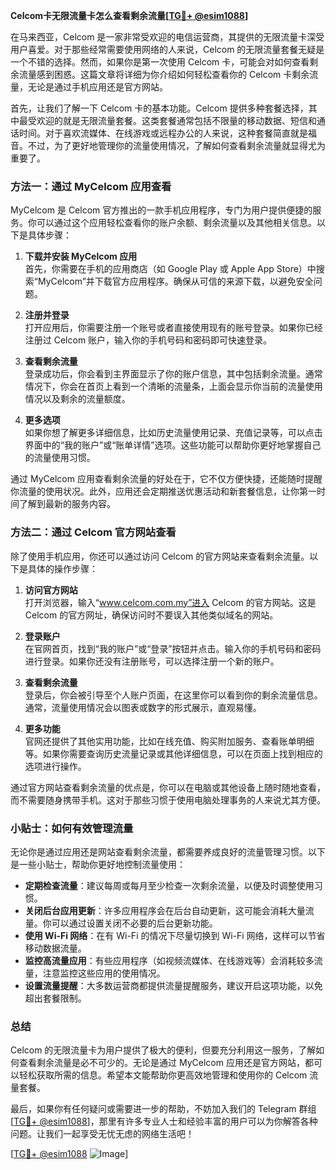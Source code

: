**Celcom卡无限流量卡怎么查看剩余流量[[TG💪+ @esim1088](https://t.me/s/esim1088)]**

在马来西亚，Celcom 是一家非常受欢迎的电信运营商，其提供的无限流量卡深受用户喜爱。对于那些经常需要使用网络的人来说，Celcom 的无限流量套餐无疑是一个不错的选择。然而，如果你是第一次使用 Celcom 卡，可能会对如何查看剩余流量感到困惑。这篇文章将详细为你介绍如何轻松查看你的 Celcom 卡剩余流量，无论是通过手机应用还是官方网站。

首先，让我们了解一下 Celcom 卡的基本功能。Celcom 提供多种套餐选择，其中最受欢迎的就是无限流量套餐。这类套餐通常包括不限量的移动数据、短信和通话时间。对于喜欢流媒体、在线游戏或远程办公的人来说，这种套餐简直就是福音。不过，为了更好地管理你的流量使用情况，了解如何查看剩余流量就显得尤为重要了。

### 方法一：通过 MyCelcom 应用查看

MyCelcom 是 Celcom 官方推出的一款手机应用程序，专门为用户提供便捷的服务。你可以通过这个应用轻松查看你的账户余额、剩余流量以及其他相关信息。以下是具体步骤：

1. **下载并安装 MyCelcom 应用**  
   首先，你需要在手机的应用商店（如 Google Play 或 Apple App Store）中搜索“MyCelcom”并下载官方应用程序。确保从可信的来源下载，以避免安全问题。

2. **注册并登录**  
   打开应用后，你需要注册一个账号或者直接使用现有的账号登录。如果你已经注册过 Celcom 账户，输入你的手机号码和密码即可快速登录。

3. **查看剩余流量**  
   登录成功后，你会看到主界面显示了你的账户信息，其中包括剩余流量。通常情况下，你会在首页上看到一个清晰的流量条，上面会显示你当前的流量使用情况以及剩余的流量额度。

4. **更多选项**  
   如果你想了解更多详细信息，比如历史流量使用记录、充值记录等，可以点击界面中的“我的账户”或“账单详情”选项。这些功能可以帮助你更好地掌握自己的流量使用习惯。

通过 MyCelcom 应用查看剩余流量的好处在于，它不仅方便快捷，还能随时提醒你流量的使用状况。此外，应用还会定期推送优惠活动和新套餐信息，让你第一时间了解到最新的服务内容。

### 方法二：通过 Celcom 官方网站查看

除了使用手机应用，你还可以通过访问 Celcom 的官方网站来查看剩余流量。以下是具体的操作步骤：

1. **访问官方网站**  
   打开浏览器，输入“www.celcom.com.my”进入 Celcom 的官方网站。这是 Celcom 的官方网址，确保访问时不要误入其他类似域名的网站。

2. **登录账户**  
   在官网首页，找到“我的账户”或“登录”按钮并点击。输入你的手机号码和密码进行登录。如果你还没有注册账号，可以选择注册一个新的账户。

3. **查看剩余流量**  
   登录后，你会被引导至个人账户页面，在这里你可以看到你的剩余流量信息。通常，流量使用情况会以图表或数字的形式展示，直观易懂。

4. **更多功能**  
   官网还提供了其他实用功能，比如在线充值、购买附加服务、查看账单明细等。如果你需要查询历史流量记录或其他详细信息，可以在页面上找到相应的选项进行操作。

通过官方网站查看剩余流量的优点是，你可以在电脑或其他设备上随时随地查看，而不需要随身携带手机。这对于那些习惯于使用电脑处理事务的人来说尤其方便。

### 小贴士：如何有效管理流量

无论你是通过应用还是网站查看剩余流量，都需要养成良好的流量管理习惯。以下是一些小贴士，帮助你更好地控制流量使用：

- **定期检查流量**：建议每周或每月至少检查一次剩余流量，以便及时调整使用习惯。
- **关闭后台应用更新**：许多应用程序会在后台自动更新，这可能会消耗大量流量。你可以通过设置关闭不必要的后台更新功能。
- **使用 Wi-Fi 网络**：在有 Wi-Fi 的情况下尽量切换到 Wi-Fi 网络，这样可以节省移动数据流量。
- **监控高流量应用**：有些应用程序（如视频流媒体、在线游戏等）会消耗较多流量，注意监控这些应用的使用情况。
- **设置流量提醒**：大多数运营商都提供流量提醒服务，建议开启这项功能，以免超出套餐限制。

### 总结

Celcom 的无限流量卡为用户提供了极大的便利，但要充分利用这一服务，了解如何查看剩余流量是必不可少的。无论是通过 MyCelcom 应用还是官方网站，都可以轻松获取所需的信息。希望本文能帮助你更高效地管理和使用你的 Celcom 流量套餐。

最后，如果你有任何疑问或需要进一步的帮助，不妨加入我们的 Telegram 群组 [[TG💪+ @esim1088](https://t.me/s/esim1088)]，那里有许多专业人士和经验丰富的用户可以为你解答各种问题。让我们一起享受无忧无虑的网络生活吧！

[[TG💪+ @esim1088](https://t.me/s/esim1088) ![Image](https://i.postimg.cc/4NQfJmqS/Snipaste-2025-05-13-00-14-12.png)]